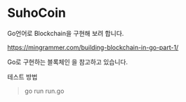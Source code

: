 # SuhoCoin

Go언어로 Blockchain을 구현해 보려 합니다.

https://mingrammer.com/building-blockchain-in-go-part-1/

Go로 구현하는 블록체인 을 참고하고 있습니다.

테스트 방법

> go run run.go
